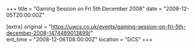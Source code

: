 +++
title = "Gaming Session on Fri 5th December 2008"
date = "2008-12-05T20:00:00Z"

[extra]
original = "https://uwcs.co.uk/events/gaming-session-on-fri-5th-december-2008-1474489013899/"    
ent_time = "2008-12-06T08:00:00Z"
location = "DCS"
+++



